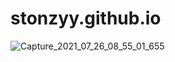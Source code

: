 # stonzyy.github.io

![Capture_2021_07_26_08_55_01_655](https://user-images.githubusercontent.com/33039121/126940492-0a2b379b-53fa-4d15-8c9e-049dd8d5ebc2.png)
